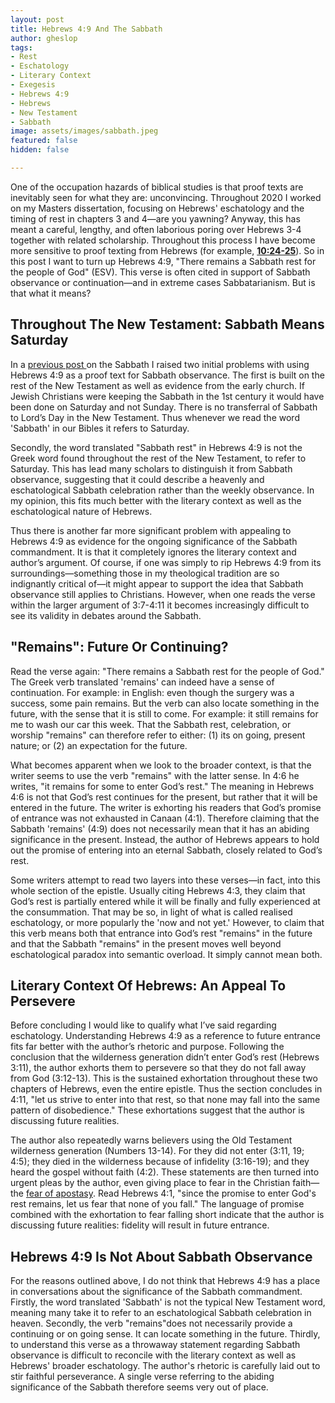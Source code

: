 ```yaml
---
layout: post
title: Hebrews 4:9 And The Sabbath
author: gheslop
tags:
- Rest
- Eschatology
- Literary Context
- Exegesis
- Hebrews 4:9
- Hebrews
- New Testament
- Sabbath
image: assets/images/sabbath.jpeg
featured: false
hidden: false

---
```

One of the occupation hazards of biblical studies is that proof texts are inevitably seen for what they are: unconvincing. Throughout 2020 I worked on my Masters dissertation, focusing on Hebrews' eschatology and the timing of rest in chapters 3 and 4—are you yawning? Anyway, this has meant a careful, lengthy, and often laborious poring over Hebrews 3-4 together with related scholarship. Throughout this process I have become more sensitive to proof texting from Hebrews (for example, [**10:24-25**](https://rekindle.co.za/content/why-bother-with-church/ "Why Bother With Church?")). So in this post I want to turn up Hebrews 4:9, "There remains a Sabbath rest for the people of God" (ESV). This verse is often cited in support of Sabbath observance or continuation—and in extreme cases Sabbatarianism. But is that what it means?

## **Throughout The New Testament: Sabbath Means Saturday**

In a [previous post ](https://rekindle.co.za/content/2021-02-04-sabbath "Should Christians Observe A Sabbath?")on the Sabbath I raised two initial problems with using Hebrews 4:9 as a proof text for Sabbath observance. The first is built on the rest of the New Testament as well as evidence from the early church. If Jewish Christians were keeping the Sabbath in the 1st century it would have been done on Saturday and not Sunday. There is no transferral of Sabbath to Lord’s Day in the New Testament. Thus whenever we read the word 'Sabbath' in our Bibles it refers to Saturday.

Secondly, the word translated "Sabbath rest" in Hebrews 4:9 is not the Greek word found throughout the rest of the New Testament, to refer to Saturday. This has lead many scholars to distinguish it from Sabbath observance, suggesting that it could describe a heavenly and eschatological Sabbath celebration rather than the weekly observance. In my opinion, this fits much better with the literary context as well as the eschatological nature of Hebrews.

Thus there is another far more significant problem with appealing to Hebrews 4:9 as evidence for the ongoing significance of the Sabbath commandment. It is that it completely ignores the literary context and author’s argument. Of course, if one was simply to rip Hebrews 4:9 from its surroundings—something those in my theological tradition are so indignantly critical of—it might appear to support the idea that Sabbath observance still applies to Christians. However, when one reads the verse within the larger argument of 3:7-4:11 it becomes increasingly difficult to see its validity in debates around the Sabbath.

## **"Remains": Future Or Continuing?**

Read the verse again: "There remains a Sabbath rest for the people of God." The Greek verb translated 'remains' can indeed have a sense of continuation. For example: in English: even though the surgery was a success, some pain remains. But the verb can also locate something in the future, with the sense that it is still to come. For example: it still remains for me to wash our car this week. That the Sabbath rest, celebration, or worship "remains" can therefore refer to either: (1) its on going, present nature; or (2) an expectation for the future.

What becomes apparent when we look to the broader context, is that the writer seems to use the verb "remains" with the latter sense. In 4:6 he writes, "it remains for some to enter God’s rest." The meaning in Hebrews 4:6 is not that God’s rest continues for the present, but rather that it will be entered in the future. The writer is exhorting his readers that God’s promise of entrance was not exhausted in Canaan (4:1). Therefore claiming that the Sabbath 'remains' (4:9) does not necessarily mean that it has an abiding significance in the present. Instead, the author of Hebrews appears to hold out the promise of entering into an eternal Sabbath, closely related to God’s rest.

Some writers attempt to read two layers into these verses—in fact, into this whole section of the epistle. Usually citing Hebrews 4:3, they claim that God’s rest is partially entered while it will be finally and fully experienced at the consummation. That may be so, in light of what is called realised eschatology, or more popularly the 'now and not yet.' However, to claim that this verb means both that entrance into God’s rest "remains" in the future and that the Sabbath "remains" in the present moves well beyond eschatological paradox into semantic overload. It simply cannot mean both.

## **Literary Context Of Hebrews: An Appeal To Persevere**

Before concluding I would like to qualify what I’ve said regarding eschatology. Understanding Hebrews 4:9 as a reference to future entrance fits far better with the author’s rhetoric and purpose. Following the conclusion that the wilderness generation didn’t enter God’s rest (Hebrews 3:11), the author exhorts them to persevere so that they do not fall away from God (3:12-13). This is the sustained exhortation throughout these two chapters of Hebrews, even the entire epistle. Thus the section concludes in 4:11, "let us strive to enter into that rest, so that none may fall into the same pattern of disobedience." These exhortations suggest that the author is discussing future realities.

The author also repeatedly warns believers using the Old Testament wilderness generation (Numbers 13-14). For they did not enter (3:11, 19; 4:5); they died in the wilderness because of infidelity (3:16-19); and they heard the gospel without faith (4:2). These statements are then turned into urgent pleas by the author, even giving place to fear in the Christian faith—the [fear of apostasy](https://rekindle.co.za/content/2020-07-29-assurance-apostasy "Apostasy And Assurance"). Read Hebrews 4:1, "since the promise to enter God's rest remains, let us fear that none of you fall." The language of promise combined with the exhortation to fear falling short indicate that the author is discussing future realities: fidelity will result in future entrance.

## **Hebrews 4:9 Is Not About Sabbath Observance**

For the reasons outlined above, I do not think that Hebrews 4:9 has a place in conversations about the significance of the Sabbath commandment. Firstly, the word translated 'Sabbath' is not the typical New Testament word, meaning many take it to refer to an eschatological Sabbath celebration in heaven. Secondly, the verb "remains"does not necessarily provide a continuing or on going sense. It can locate something in the future. Thirdly, to understand this verse as a throwaway statement regarding Sabbath observance is difficult to reconcile with the literary context as well as Hebrews' broader eschatology. The author's rhetoric is carefully laid out to stir faithful perseverance. A single verse referring to the abiding significance of the Sabbath therefore seems very out of place.